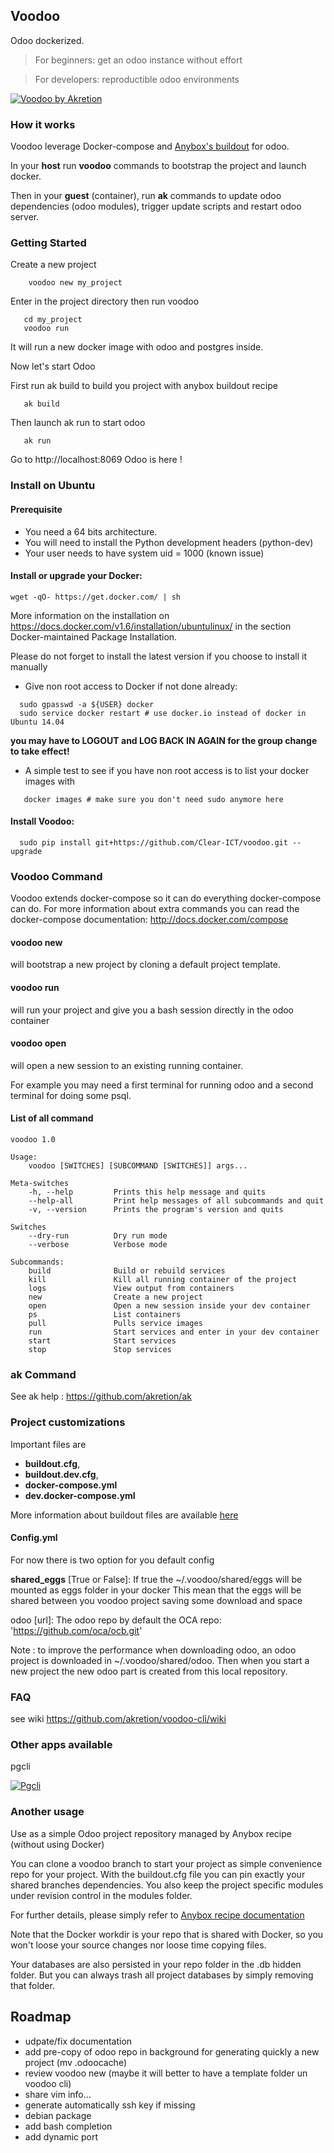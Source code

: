 ## Voodoo

Odoo dockerized.

> For beginners: get an odoo instance without effort

> For developers: reproductible odoo environments 


[![Voodoo by Akretion](https://s3.amazonaws.com/akretion/assets/voodoo.png)](http://akretion.com)


### How it works

Voodoo leverage Docker-compose and  [Anybox's buildout](http://pythonhosted.org/anybox.recipe.openerp/) for odoo.

In your __host__ run __voodoo__ commands to bootstrap the project and launch docker.

Then in your __guest__ (container), run __ak__ commands to update odoo dependencies (odoo modules), trigger update scripts and restart odoo server.



###  Getting Started

Create a new project

```
    voodoo new my_project
```

Enter in the project directory then run voodoo

```
   cd my_project
   voodoo run
```
It will run a new docker image with odoo and postgres inside.


Now let's start Odoo

First run ak build to build you project with anybox buildout recipe
```
   ak build
```

Then launch ak run to start odoo
```
   ak run
```

Go to http://localhost:8069 Odoo is here !


### Install on Ubuntu

#### Prerequisite

* You need a 64 bits architecture.
* You will need to install the Python development headers (python-dev)
* Your user needs to have system uid = 1000  (known issue)


#### Install or upgrade your Docker:


```
wget -qO- https://get.docker.com/ | sh
```

More information on the installation on https://docs.docker.com/v1.6/installation/ubuntulinux/
in the section Docker-maintained Package Installation.

Please do not forget to install the latest version if you choose to install it manually


* Give non root access to Docker if not done already:
```
  sudo gpasswd -a ${USER} docker
  sudo service docker restart # use docker.io instead of docker in Ubuntu 14.04
```

**you may have to LOGOUT and LOG BACK IN AGAIN for the group change to take effect!**

* A simple test to see if you have non root access is to list your docker images with
```
   docker images # make sure you don't need sudo anymore here
```


#### Install Voodoo:

```
  sudo pip install git+https://github.com/Clear-ICT/voodoo.git --upgrade
```



### Voodoo Command

Voodoo extends docker-compose so it can do everything docker-compose can do. For more information about extra commands you can read the docker-compose documentation: http://docs.docker.com/compose


#### voodoo new
will bootstrap a new project by cloning a default project template.

#### voodoo run
will run your project and give you a bash session directly in the odoo container

#### voodoo open
will open a new session to an existing running container. 

For example you may need a first terminal for running odoo and a second terminal for doing some psql. 


#### List of all command

```
voodoo 1.0

Usage:
    voodoo [SWITCHES] [SUBCOMMAND [SWITCHES]] args...

Meta-switches
    -h, --help         Prints this help message and quits
    --help-all         Print help messages of all subcommands and quit
    -v, --version      Prints the program's version and quits

Switches
    --dry-run          Dry run mode
    --verbose          Verbose mode

Subcommands:
    build              Build or rebuild services
    kill               Kill all running container of the project
    logs               View output from containers
    new                Create a new project
    open               Open a new session inside your dev container
    ps                 List containers
    pull               Pulls service images
    run                Start services and enter in your dev container
    start              Start services
    stop               Stop services
```


### ak Command
See ak help : https://github.com/akretion/ak


### Project customizations

Important files are 
* __buildout.cfg__, 
* __buildout.dev.cfg__, 
* __docker-compose.yml__
* __dev.docker-compose.yml__

More information about buildout files are available [here](http://pythonhosted.org/anybox.recipe.openerp/)


#### Config.yml
For now there is two option for you default config

__shared_eggs__ [True or False]: If true the ~/.voodoo/shared/eggs will be mounted as eggs folder in your docker
This mean that the eggs will be shared between you voodoo project saving some download and space

odoo [url]: The odoo repo by default the  OCA repo: 'https://github.com/oca/ocb.git'

Note : to improve the performance when downloading odoo, an odoo project is downloaded in ~/.voodoo/shared/odoo. Then when you start a new project the new odoo part is created from this local repository.

### FAQ

see wiki https://github.com/akretion/voodoo-cli/wiki


### Other apps available
pgcli

[![Pgcli](https://github.com/amjith/pgcli/raw/master/screenshots/image02.png)](https://github.com/amjith/pgcli)


### Another usage
Use as a simple Odoo project repository managed by Anybox recipe (without using Docker)

You can clone a voodoo branch to start your project as simple convenience repo for your project. With the buildout.cfg file you can pin exactly your shared branches dependencies. You also keep the project specific modules under revision control in the modules folder.

For further details, please simply refer to [Anybox recipe documentation](http://docs.anybox.fr/anybox.recipe.openerp/trunk/)


Note that the Docker workdir is your repo that is shared with Docker, so you won't loose your source changes nor loose time copying files.

Your databases are also persisted in your repo folder in the .db hidden folder. But you can always trash all project databases by simply removing that folder.

## Roadmap
- udpate/fix documentation
- add pre-copy of odoo repo in background for generating quickly a new project (mv .odoocache)
- review voodoo new (maybe it will better to have a template folder un voodoo cli)
- share vim info...
- generate automatically ssh key if missing
- debian package
- add bash completion
- add dynamic port
